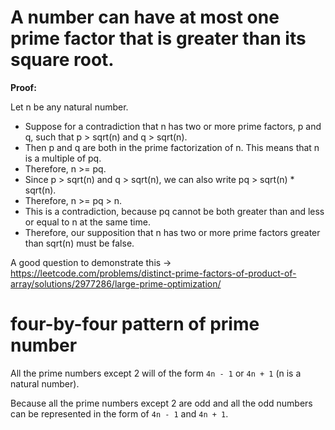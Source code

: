 # A number can have at most one prime factor that is greater than its square root.

**Proof:**

Let n be any natural number.

- Suppose for a contradiction that n has two or more prime factors, p and q, such that p > sqrt(n) and q > sqrt(n).
- Then p and q are both in the prime factorization of n. This means that n is a multiple of pq.
- Therefore, n >= pq.
- Since p > sqrt(n) and q > sqrt(n), we can also write pq > sqrt(n) * sqrt(n).
- Therefore, n >= pq > n.
- This is a contradiction, because pq cannot be both greater than and less or equal to n at the same time.
- Therefore, our supposition that n has two or more prime factors greater than sqrt(n) must be false.
  
A good question to demonstrate this -> https://leetcode.com/problems/distinct-prime-factors-of-product-of-array/solutions/2977286/large-prime-optimization/

# four-by-four pattern of prime number

All the prime numbers except 2 will of the form `4n - 1` or `4n + 1` (n is a natural number).

Because all the prime numbers except 2 are odd and all the odd numbers can be represented in the form of `4n - 1` and `4n + 1`.